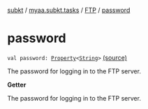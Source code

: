 [subkt](../../index.md) / [myaa.subkt.tasks](../index.md) / [FTP](index.md) / [password](./password.md)

# password

`val password: `[`Property`](https://docs.gradle.org/current/javadoc/org/gradle/api/provider/Property.html)`<`[`String`](https://kotlinlang.org/api/latest/jvm/stdlib/kotlin/-string/index.html)`>` [(source)](https://github.com/Myaamori/SubKt/blob/0.1.7/src/main/kotlin/myaa/subkt/tasks/tasks.kt#L1737)

The password for logging in to the FTP server.

**Getter**

The password for logging in to the FTP server.

